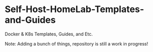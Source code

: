 # Self-Host-HomeLab-Templates-and-Guides

Docker & K8s Templates, Guides, and Etc.

Note: Adding a bunch of things, repository is still a work in progress!